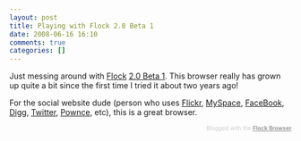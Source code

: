 ```yaml
---
layout: post
title: Playing with Flock 2.0 Beta 1
date: 2008-06-16 16:10
comments: true
categories: []
---
```

Just messing around with <a href="http://www.flock.com">Flock</a> <a href="http://www.flock.com/beta/download">2.0 Beta 1</a>. This browser really has grown up quite a bit since the first time I tried it about two years ago!

For the social website dude (person who uses <a href="http://flickr.com">Flickr</a>, <a href="http://myspace.com">MySpace</a>, <a href="http://facebook.com">FaceBook</a>, <a href="http://digg.com">Digg</a>, <a href="http://twitter.com">Twitter</a>, <a href="http://pownce.com">Pownce</a>, etc), this is a great browser.
  <div class="flockcredit" style="text-align: right; color: #CCC; font-size: x-small;">Blogged with the <a href="http://www.flock.com/blogged-with-flock" style="color: #999; font-weight: bold;" target="_new" title="Flock Browser">Flock Browser</a></div>
